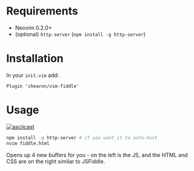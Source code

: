 # Requirements

* Neovim 0.2.0+
* (optional) `http-server` (`npm install -g http-server`)

# Installation

In your `init.vim` add:
```
Plugin 'chearon/vim-fiddle'
```

# Usage

[![asciicast](https://asciinema.org/a/Yqd9k8kCvYWwFaDP2SEuWkmyB.png)](https://asciinema.org/a/Yqd9k8kCvYWwFaDP2SEuWkmyB)

```bash
npm install -g http-server # if you want it to auto-host
nvim fiddle.html
```

Opens up 4 new buffers for you - on the left is the JS, and the HTML and CSS are on the right similar to JSFiddle. 
